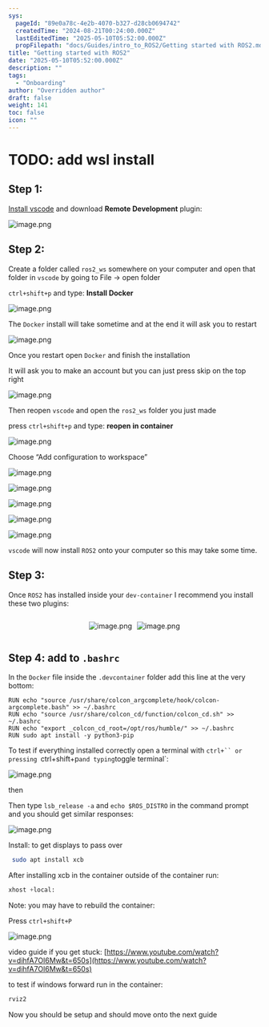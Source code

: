 ```yaml
---
sys:
  pageId: "89e0a78c-4e2b-4070-b327-d28cb0694742"
  createdTime: "2024-08-21T00:24:00.000Z"
  lastEditedTime: "2025-05-10T05:52:00.000Z"
  propFilepath: "docs/Guides/intro_to_ROS2/Getting started with ROS2.md"
title: "Getting started with ROS2"
date: "2025-05-10T05:52:00.000Z"
description: ""
tags:
  - "Onboarding"
author: "Overridden author"
draft: false
weight: 141
toc: false
icon: ""
---
```


# TODO: add wsl install

## Step 1:

[Install vscode](https://code.visualstudio.com/download) and download **Remote Development** plugin:

![image.png](https://prod-files-secure.s3.us-west-2.amazonaws.com/d518164a-d88e-44d1-a4ee-3adb3bd8bce0/efb52993-1881-4a40-b95e-6f020334f022/image.png?X-Amz-Algorithm=AWS4-HMAC-SHA256&X-Amz-Content-Sha256=UNSIGNED-PAYLOAD&X-Amz-Credential=ASIAZI2LB466SIDPQFEQ%2F20250705%2Fus-west-2%2Fs3%2Faws4_request&X-Amz-Date=20250705T140746Z&X-Amz-Expires=3600&X-Amz-Security-Token=IQoJb3JpZ2luX2VjED4aCXVzLXdlc3QtMiJHMEUCIQCXKw7g6Ev0D5lZ3kFpTvVgwfZHGqmnbbR8xnncbx1arwIgCASKXpjsuawEXclTuZeCxO3RiuoazcPcGgAo6GsN6uYq%2FwMIRxAAGgw2Mzc0MjMxODM4MDUiDA0cpIhv%2BcTf4PAAtCrcA01jSkZVAZcLOfn5pYK%2BWKO40SNWquS81ItSUd3mlwDqu9A6MpCj1mA4Hz4AuNnbvX3yvLIooYpEAgjt57Bl4Ep2URomrsCYIxtolyGVRJ8RH0YiYbtdCaPsNDa23PkcgwBh3eboh0lvt00PYNzcpaZKqdna1IicvKxgCV0ZZEVJV9OUSEHjDsaRJkX5eBGd61JSBbFHKwGdziDlAZkCy3399ucbas7Bn4iF7iobFVDZLkNlgpKtM2A%2FoQFHvpg9HAuLiAZfOanIeTaZzfhsTZeL0eV3SZe9leqmppuUYtOipFRE8g2FkTC4wbFqBz043NLQ%2B%2Fn95bIR8OuQyTw0ejkh8EiAATOV4A36zY0z0LkUTkiHdx51og%2BbW1szZdW3ZWkGxs%2F5AsfrOy5R0On4ZRvLU1Tl69NsoVAmKVi1LjDxW24JtDszYZnDlFIPOJbNqf3tvksczd7U%2BaSLTU6fftQWPlXbOaUYTj4ERjhd8oxhpgZtQj3cY8KcjaHyDhpmbZQTucFoaBvfWCuWDrssTaavKz2ACgG8PKD4Qj%2B4syUEhagVxJOdUd6QUEQy4Mgu6RkceTGRkfquTlK1Bt6HIhNiZEySWkP99WSLf5PiAAmI9SXXpX4pzZr9LtB%2FMNHVpMMGOqUBEva8pdtSYlbsZLyYOcom0NZmsih6lwoT7LgcOenNt3%2BlrRVHF2GINHIExpQLlxt5TRor%2BSd1uJhzXh20bEU3kq%2Fu4HO5f96F05DmslurwTDwowLfcTOXtqBDb%2FiE%2Fn2UoqyT22Oo9tIZqMMq%2FgZEJsBBtJ3491Wb5v03Ge%2BDR9zRNoIYUnjwIC7j3NfWW2te%2FHdvlYSqvsloVUSraBvV5sh%2FOi48&X-Amz-Signature=289756a4959a589ee8e4c9136433555606c7c195d0196aea3431ae20733f2c26&X-Amz-SignedHeaders=host&x-amz-checksum-mode=ENABLED&x-id=GetObject)

## Step 2:

Create a folder called `ros2_ws` somewhere on your computer and open that folder in `vscode` by going to File → open folder 

`ctrl+shift+p` and type: **Install Docker**

![image.png](https://prod-files-secure.s3.us-west-2.amazonaws.com/d518164a-d88e-44d1-a4ee-3adb3bd8bce0/2269dc0e-1cd5-47ff-bceb-c04ad9b2eab0/image.png?X-Amz-Algorithm=AWS4-HMAC-SHA256&X-Amz-Content-Sha256=UNSIGNED-PAYLOAD&X-Amz-Credential=ASIAZI2LB466SIDPQFEQ%2F20250705%2Fus-west-2%2Fs3%2Faws4_request&X-Amz-Date=20250705T140746Z&X-Amz-Expires=3600&X-Amz-Security-Token=IQoJb3JpZ2luX2VjED4aCXVzLXdlc3QtMiJHMEUCIQCXKw7g6Ev0D5lZ3kFpTvVgwfZHGqmnbbR8xnncbx1arwIgCASKXpjsuawEXclTuZeCxO3RiuoazcPcGgAo6GsN6uYq%2FwMIRxAAGgw2Mzc0MjMxODM4MDUiDA0cpIhv%2BcTf4PAAtCrcA01jSkZVAZcLOfn5pYK%2BWKO40SNWquS81ItSUd3mlwDqu9A6MpCj1mA4Hz4AuNnbvX3yvLIooYpEAgjt57Bl4Ep2URomrsCYIxtolyGVRJ8RH0YiYbtdCaPsNDa23PkcgwBh3eboh0lvt00PYNzcpaZKqdna1IicvKxgCV0ZZEVJV9OUSEHjDsaRJkX5eBGd61JSBbFHKwGdziDlAZkCy3399ucbas7Bn4iF7iobFVDZLkNlgpKtM2A%2FoQFHvpg9HAuLiAZfOanIeTaZzfhsTZeL0eV3SZe9leqmppuUYtOipFRE8g2FkTC4wbFqBz043NLQ%2B%2Fn95bIR8OuQyTw0ejkh8EiAATOV4A36zY0z0LkUTkiHdx51og%2BbW1szZdW3ZWkGxs%2F5AsfrOy5R0On4ZRvLU1Tl69NsoVAmKVi1LjDxW24JtDszYZnDlFIPOJbNqf3tvksczd7U%2BaSLTU6fftQWPlXbOaUYTj4ERjhd8oxhpgZtQj3cY8KcjaHyDhpmbZQTucFoaBvfWCuWDrssTaavKz2ACgG8PKD4Qj%2B4syUEhagVxJOdUd6QUEQy4Mgu6RkceTGRkfquTlK1Bt6HIhNiZEySWkP99WSLf5PiAAmI9SXXpX4pzZr9LtB%2FMNHVpMMGOqUBEva8pdtSYlbsZLyYOcom0NZmsih6lwoT7LgcOenNt3%2BlrRVHF2GINHIExpQLlxt5TRor%2BSd1uJhzXh20bEU3kq%2Fu4HO5f96F05DmslurwTDwowLfcTOXtqBDb%2FiE%2Fn2UoqyT22Oo9tIZqMMq%2FgZEJsBBtJ3491Wb5v03Ge%2BDR9zRNoIYUnjwIC7j3NfWW2te%2FHdvlYSqvsloVUSraBvV5sh%2FOi48&X-Amz-Signature=0de680750c3054d8d8cebdace3f01167a60755182b31e1f2dbd1daafa47f64ca&X-Amz-SignedHeaders=host&x-amz-checksum-mode=ENABLED&x-id=GetObject)

The `Docker` install will take sometime and at the end it will ask you to restart

![image.png](https://prod-files-secure.s3.us-west-2.amazonaws.com/d518164a-d88e-44d1-a4ee-3adb3bd8bce0/ed233f78-be33-4b1f-b89c-9c346c0e961e/image.png?X-Amz-Algorithm=AWS4-HMAC-SHA256&X-Amz-Content-Sha256=UNSIGNED-PAYLOAD&X-Amz-Credential=ASIAZI2LB466SIDPQFEQ%2F20250705%2Fus-west-2%2Fs3%2Faws4_request&X-Amz-Date=20250705T140746Z&X-Amz-Expires=3600&X-Amz-Security-Token=IQoJb3JpZ2luX2VjED4aCXVzLXdlc3QtMiJHMEUCIQCXKw7g6Ev0D5lZ3kFpTvVgwfZHGqmnbbR8xnncbx1arwIgCASKXpjsuawEXclTuZeCxO3RiuoazcPcGgAo6GsN6uYq%2FwMIRxAAGgw2Mzc0MjMxODM4MDUiDA0cpIhv%2BcTf4PAAtCrcA01jSkZVAZcLOfn5pYK%2BWKO40SNWquS81ItSUd3mlwDqu9A6MpCj1mA4Hz4AuNnbvX3yvLIooYpEAgjt57Bl4Ep2URomrsCYIxtolyGVRJ8RH0YiYbtdCaPsNDa23PkcgwBh3eboh0lvt00PYNzcpaZKqdna1IicvKxgCV0ZZEVJV9OUSEHjDsaRJkX5eBGd61JSBbFHKwGdziDlAZkCy3399ucbas7Bn4iF7iobFVDZLkNlgpKtM2A%2FoQFHvpg9HAuLiAZfOanIeTaZzfhsTZeL0eV3SZe9leqmppuUYtOipFRE8g2FkTC4wbFqBz043NLQ%2B%2Fn95bIR8OuQyTw0ejkh8EiAATOV4A36zY0z0LkUTkiHdx51og%2BbW1szZdW3ZWkGxs%2F5AsfrOy5R0On4ZRvLU1Tl69NsoVAmKVi1LjDxW24JtDszYZnDlFIPOJbNqf3tvksczd7U%2BaSLTU6fftQWPlXbOaUYTj4ERjhd8oxhpgZtQj3cY8KcjaHyDhpmbZQTucFoaBvfWCuWDrssTaavKz2ACgG8PKD4Qj%2B4syUEhagVxJOdUd6QUEQy4Mgu6RkceTGRkfquTlK1Bt6HIhNiZEySWkP99WSLf5PiAAmI9SXXpX4pzZr9LtB%2FMNHVpMMGOqUBEva8pdtSYlbsZLyYOcom0NZmsih6lwoT7LgcOenNt3%2BlrRVHF2GINHIExpQLlxt5TRor%2BSd1uJhzXh20bEU3kq%2Fu4HO5f96F05DmslurwTDwowLfcTOXtqBDb%2FiE%2Fn2UoqyT22Oo9tIZqMMq%2FgZEJsBBtJ3491Wb5v03Ge%2BDR9zRNoIYUnjwIC7j3NfWW2te%2FHdvlYSqvsloVUSraBvV5sh%2FOi48&X-Amz-Signature=dfb5cb5fd1b015aeae77ca9ef7cb5b419d5b60dbcff39dd46024bc3cf61f4ac8&X-Amz-SignedHeaders=host&x-amz-checksum-mode=ENABLED&x-id=GetObject)

Once you restart open `Docker` and finish the installation

It will ask you to make an account but you can just press skip on the top right

![image.png](https://prod-files-secure.s3.us-west-2.amazonaws.com/d518164a-d88e-44d1-a4ee-3adb3bd8bce0/21010ad9-1659-4fd9-9f59-9932a09b2a3d/image.png?X-Amz-Algorithm=AWS4-HMAC-SHA256&X-Amz-Content-Sha256=UNSIGNED-PAYLOAD&X-Amz-Credential=ASIAZI2LB466SIDPQFEQ%2F20250705%2Fus-west-2%2Fs3%2Faws4_request&X-Amz-Date=20250705T140746Z&X-Amz-Expires=3600&X-Amz-Security-Token=IQoJb3JpZ2luX2VjED4aCXVzLXdlc3QtMiJHMEUCIQCXKw7g6Ev0D5lZ3kFpTvVgwfZHGqmnbbR8xnncbx1arwIgCASKXpjsuawEXclTuZeCxO3RiuoazcPcGgAo6GsN6uYq%2FwMIRxAAGgw2Mzc0MjMxODM4MDUiDA0cpIhv%2BcTf4PAAtCrcA01jSkZVAZcLOfn5pYK%2BWKO40SNWquS81ItSUd3mlwDqu9A6MpCj1mA4Hz4AuNnbvX3yvLIooYpEAgjt57Bl4Ep2URomrsCYIxtolyGVRJ8RH0YiYbtdCaPsNDa23PkcgwBh3eboh0lvt00PYNzcpaZKqdna1IicvKxgCV0ZZEVJV9OUSEHjDsaRJkX5eBGd61JSBbFHKwGdziDlAZkCy3399ucbas7Bn4iF7iobFVDZLkNlgpKtM2A%2FoQFHvpg9HAuLiAZfOanIeTaZzfhsTZeL0eV3SZe9leqmppuUYtOipFRE8g2FkTC4wbFqBz043NLQ%2B%2Fn95bIR8OuQyTw0ejkh8EiAATOV4A36zY0z0LkUTkiHdx51og%2BbW1szZdW3ZWkGxs%2F5AsfrOy5R0On4ZRvLU1Tl69NsoVAmKVi1LjDxW24JtDszYZnDlFIPOJbNqf3tvksczd7U%2BaSLTU6fftQWPlXbOaUYTj4ERjhd8oxhpgZtQj3cY8KcjaHyDhpmbZQTucFoaBvfWCuWDrssTaavKz2ACgG8PKD4Qj%2B4syUEhagVxJOdUd6QUEQy4Mgu6RkceTGRkfquTlK1Bt6HIhNiZEySWkP99WSLf5PiAAmI9SXXpX4pzZr9LtB%2FMNHVpMMGOqUBEva8pdtSYlbsZLyYOcom0NZmsih6lwoT7LgcOenNt3%2BlrRVHF2GINHIExpQLlxt5TRor%2BSd1uJhzXh20bEU3kq%2Fu4HO5f96F05DmslurwTDwowLfcTOXtqBDb%2FiE%2Fn2UoqyT22Oo9tIZqMMq%2FgZEJsBBtJ3491Wb5v03Ge%2BDR9zRNoIYUnjwIC7j3NfWW2te%2FHdvlYSqvsloVUSraBvV5sh%2FOi48&X-Amz-Signature=2942d5c4daed4bcf39c57168c69301c7c45ee6fd25421552ca6e7037277b5a76&X-Amz-SignedHeaders=host&x-amz-checksum-mode=ENABLED&x-id=GetObject)

Then reopen `vscode` and open the `ros2_ws` folder you just made

press `ctrl+shift+p` and type: **reopen in container**

![image.png](https://prod-files-secure.s3.us-west-2.amazonaws.com/d518164a-d88e-44d1-a4ee-3adb3bd8bce0/4e93b8c2-41ad-488c-8095-c74205196118/image.png?X-Amz-Algorithm=AWS4-HMAC-SHA256&X-Amz-Content-Sha256=UNSIGNED-PAYLOAD&X-Amz-Credential=ASIAZI2LB466SIDPQFEQ%2F20250705%2Fus-west-2%2Fs3%2Faws4_request&X-Amz-Date=20250705T140746Z&X-Amz-Expires=3600&X-Amz-Security-Token=IQoJb3JpZ2luX2VjED4aCXVzLXdlc3QtMiJHMEUCIQCXKw7g6Ev0D5lZ3kFpTvVgwfZHGqmnbbR8xnncbx1arwIgCASKXpjsuawEXclTuZeCxO3RiuoazcPcGgAo6GsN6uYq%2FwMIRxAAGgw2Mzc0MjMxODM4MDUiDA0cpIhv%2BcTf4PAAtCrcA01jSkZVAZcLOfn5pYK%2BWKO40SNWquS81ItSUd3mlwDqu9A6MpCj1mA4Hz4AuNnbvX3yvLIooYpEAgjt57Bl4Ep2URomrsCYIxtolyGVRJ8RH0YiYbtdCaPsNDa23PkcgwBh3eboh0lvt00PYNzcpaZKqdna1IicvKxgCV0ZZEVJV9OUSEHjDsaRJkX5eBGd61JSBbFHKwGdziDlAZkCy3399ucbas7Bn4iF7iobFVDZLkNlgpKtM2A%2FoQFHvpg9HAuLiAZfOanIeTaZzfhsTZeL0eV3SZe9leqmppuUYtOipFRE8g2FkTC4wbFqBz043NLQ%2B%2Fn95bIR8OuQyTw0ejkh8EiAATOV4A36zY0z0LkUTkiHdx51og%2BbW1szZdW3ZWkGxs%2F5AsfrOy5R0On4ZRvLU1Tl69NsoVAmKVi1LjDxW24JtDszYZnDlFIPOJbNqf3tvksczd7U%2BaSLTU6fftQWPlXbOaUYTj4ERjhd8oxhpgZtQj3cY8KcjaHyDhpmbZQTucFoaBvfWCuWDrssTaavKz2ACgG8PKD4Qj%2B4syUEhagVxJOdUd6QUEQy4Mgu6RkceTGRkfquTlK1Bt6HIhNiZEySWkP99WSLf5PiAAmI9SXXpX4pzZr9LtB%2FMNHVpMMGOqUBEva8pdtSYlbsZLyYOcom0NZmsih6lwoT7LgcOenNt3%2BlrRVHF2GINHIExpQLlxt5TRor%2BSd1uJhzXh20bEU3kq%2Fu4HO5f96F05DmslurwTDwowLfcTOXtqBDb%2FiE%2Fn2UoqyT22Oo9tIZqMMq%2FgZEJsBBtJ3491Wb5v03Ge%2BDR9zRNoIYUnjwIC7j3NfWW2te%2FHdvlYSqvsloVUSraBvV5sh%2FOi48&X-Amz-Signature=2d02fce84ce84d6ded4f339ab192d8ae454206fb9811c53086f101ac8d7dd145&X-Amz-SignedHeaders=host&x-amz-checksum-mode=ENABLED&x-id=GetObject)

Choose “Add configuration to workspace”

![image.png](https://prod-files-secure.s3.us-west-2.amazonaws.com/d518164a-d88e-44d1-a4ee-3adb3bd8bce0/9560b282-5060-4989-ba37-97e7b2c22476/image.png?X-Amz-Algorithm=AWS4-HMAC-SHA256&X-Amz-Content-Sha256=UNSIGNED-PAYLOAD&X-Amz-Credential=ASIAZI2LB466SIDPQFEQ%2F20250705%2Fus-west-2%2Fs3%2Faws4_request&X-Amz-Date=20250705T140746Z&X-Amz-Expires=3600&X-Amz-Security-Token=IQoJb3JpZ2luX2VjED4aCXVzLXdlc3QtMiJHMEUCIQCXKw7g6Ev0D5lZ3kFpTvVgwfZHGqmnbbR8xnncbx1arwIgCASKXpjsuawEXclTuZeCxO3RiuoazcPcGgAo6GsN6uYq%2FwMIRxAAGgw2Mzc0MjMxODM4MDUiDA0cpIhv%2BcTf4PAAtCrcA01jSkZVAZcLOfn5pYK%2BWKO40SNWquS81ItSUd3mlwDqu9A6MpCj1mA4Hz4AuNnbvX3yvLIooYpEAgjt57Bl4Ep2URomrsCYIxtolyGVRJ8RH0YiYbtdCaPsNDa23PkcgwBh3eboh0lvt00PYNzcpaZKqdna1IicvKxgCV0ZZEVJV9OUSEHjDsaRJkX5eBGd61JSBbFHKwGdziDlAZkCy3399ucbas7Bn4iF7iobFVDZLkNlgpKtM2A%2FoQFHvpg9HAuLiAZfOanIeTaZzfhsTZeL0eV3SZe9leqmppuUYtOipFRE8g2FkTC4wbFqBz043NLQ%2B%2Fn95bIR8OuQyTw0ejkh8EiAATOV4A36zY0z0LkUTkiHdx51og%2BbW1szZdW3ZWkGxs%2F5AsfrOy5R0On4ZRvLU1Tl69NsoVAmKVi1LjDxW24JtDszYZnDlFIPOJbNqf3tvksczd7U%2BaSLTU6fftQWPlXbOaUYTj4ERjhd8oxhpgZtQj3cY8KcjaHyDhpmbZQTucFoaBvfWCuWDrssTaavKz2ACgG8PKD4Qj%2B4syUEhagVxJOdUd6QUEQy4Mgu6RkceTGRkfquTlK1Bt6HIhNiZEySWkP99WSLf5PiAAmI9SXXpX4pzZr9LtB%2FMNHVpMMGOqUBEva8pdtSYlbsZLyYOcom0NZmsih6lwoT7LgcOenNt3%2BlrRVHF2GINHIExpQLlxt5TRor%2BSd1uJhzXh20bEU3kq%2Fu4HO5f96F05DmslurwTDwowLfcTOXtqBDb%2FiE%2Fn2UoqyT22Oo9tIZqMMq%2FgZEJsBBtJ3491Wb5v03Ge%2BDR9zRNoIYUnjwIC7j3NfWW2te%2FHdvlYSqvsloVUSraBvV5sh%2FOi48&X-Amz-Signature=0f6e407733ddc300cf58ac872a2e1ee37f01b35ced031814ed869e45ebc026a9&X-Amz-SignedHeaders=host&x-amz-checksum-mode=ENABLED&x-id=GetObject)

![image.png](https://prod-files-secure.s3.us-west-2.amazonaws.com/d518164a-d88e-44d1-a4ee-3adb3bd8bce0/2ee63f81-886b-48e8-a553-dc6e5eac99e4/image.png?X-Amz-Algorithm=AWS4-HMAC-SHA256&X-Amz-Content-Sha256=UNSIGNED-PAYLOAD&X-Amz-Credential=ASIAZI2LB466SIDPQFEQ%2F20250705%2Fus-west-2%2Fs3%2Faws4_request&X-Amz-Date=20250705T140746Z&X-Amz-Expires=3600&X-Amz-Security-Token=IQoJb3JpZ2luX2VjED4aCXVzLXdlc3QtMiJHMEUCIQCXKw7g6Ev0D5lZ3kFpTvVgwfZHGqmnbbR8xnncbx1arwIgCASKXpjsuawEXclTuZeCxO3RiuoazcPcGgAo6GsN6uYq%2FwMIRxAAGgw2Mzc0MjMxODM4MDUiDA0cpIhv%2BcTf4PAAtCrcA01jSkZVAZcLOfn5pYK%2BWKO40SNWquS81ItSUd3mlwDqu9A6MpCj1mA4Hz4AuNnbvX3yvLIooYpEAgjt57Bl4Ep2URomrsCYIxtolyGVRJ8RH0YiYbtdCaPsNDa23PkcgwBh3eboh0lvt00PYNzcpaZKqdna1IicvKxgCV0ZZEVJV9OUSEHjDsaRJkX5eBGd61JSBbFHKwGdziDlAZkCy3399ucbas7Bn4iF7iobFVDZLkNlgpKtM2A%2FoQFHvpg9HAuLiAZfOanIeTaZzfhsTZeL0eV3SZe9leqmppuUYtOipFRE8g2FkTC4wbFqBz043NLQ%2B%2Fn95bIR8OuQyTw0ejkh8EiAATOV4A36zY0z0LkUTkiHdx51og%2BbW1szZdW3ZWkGxs%2F5AsfrOy5R0On4ZRvLU1Tl69NsoVAmKVi1LjDxW24JtDszYZnDlFIPOJbNqf3tvksczd7U%2BaSLTU6fftQWPlXbOaUYTj4ERjhd8oxhpgZtQj3cY8KcjaHyDhpmbZQTucFoaBvfWCuWDrssTaavKz2ACgG8PKD4Qj%2B4syUEhagVxJOdUd6QUEQy4Mgu6RkceTGRkfquTlK1Bt6HIhNiZEySWkP99WSLf5PiAAmI9SXXpX4pzZr9LtB%2FMNHVpMMGOqUBEva8pdtSYlbsZLyYOcom0NZmsih6lwoT7LgcOenNt3%2BlrRVHF2GINHIExpQLlxt5TRor%2BSd1uJhzXh20bEU3kq%2Fu4HO5f96F05DmslurwTDwowLfcTOXtqBDb%2FiE%2Fn2UoqyT22Oo9tIZqMMq%2FgZEJsBBtJ3491Wb5v03Ge%2BDR9zRNoIYUnjwIC7j3NfWW2te%2FHdvlYSqvsloVUSraBvV5sh%2FOi48&X-Amz-Signature=59677a2023558df5bd5c072770479e633477aa757135248fc141f2b146f03967&X-Amz-SignedHeaders=host&x-amz-checksum-mode=ENABLED&x-id=GetObject)

![image.png](https://prod-files-secure.s3.us-west-2.amazonaws.com/d518164a-d88e-44d1-a4ee-3adb3bd8bce0/ae1580b2-b048-407e-aed9-b584224a7a04/image.png?X-Amz-Algorithm=AWS4-HMAC-SHA256&X-Amz-Content-Sha256=UNSIGNED-PAYLOAD&X-Amz-Credential=ASIAZI2LB466SIDPQFEQ%2F20250705%2Fus-west-2%2Fs3%2Faws4_request&X-Amz-Date=20250705T140746Z&X-Amz-Expires=3600&X-Amz-Security-Token=IQoJb3JpZ2luX2VjED4aCXVzLXdlc3QtMiJHMEUCIQCXKw7g6Ev0D5lZ3kFpTvVgwfZHGqmnbbR8xnncbx1arwIgCASKXpjsuawEXclTuZeCxO3RiuoazcPcGgAo6GsN6uYq%2FwMIRxAAGgw2Mzc0MjMxODM4MDUiDA0cpIhv%2BcTf4PAAtCrcA01jSkZVAZcLOfn5pYK%2BWKO40SNWquS81ItSUd3mlwDqu9A6MpCj1mA4Hz4AuNnbvX3yvLIooYpEAgjt57Bl4Ep2URomrsCYIxtolyGVRJ8RH0YiYbtdCaPsNDa23PkcgwBh3eboh0lvt00PYNzcpaZKqdna1IicvKxgCV0ZZEVJV9OUSEHjDsaRJkX5eBGd61JSBbFHKwGdziDlAZkCy3399ucbas7Bn4iF7iobFVDZLkNlgpKtM2A%2FoQFHvpg9HAuLiAZfOanIeTaZzfhsTZeL0eV3SZe9leqmppuUYtOipFRE8g2FkTC4wbFqBz043NLQ%2B%2Fn95bIR8OuQyTw0ejkh8EiAATOV4A36zY0z0LkUTkiHdx51og%2BbW1szZdW3ZWkGxs%2F5AsfrOy5R0On4ZRvLU1Tl69NsoVAmKVi1LjDxW24JtDszYZnDlFIPOJbNqf3tvksczd7U%2BaSLTU6fftQWPlXbOaUYTj4ERjhd8oxhpgZtQj3cY8KcjaHyDhpmbZQTucFoaBvfWCuWDrssTaavKz2ACgG8PKD4Qj%2B4syUEhagVxJOdUd6QUEQy4Mgu6RkceTGRkfquTlK1Bt6HIhNiZEySWkP99WSLf5PiAAmI9SXXpX4pzZr9LtB%2FMNHVpMMGOqUBEva8pdtSYlbsZLyYOcom0NZmsih6lwoT7LgcOenNt3%2BlrRVHF2GINHIExpQLlxt5TRor%2BSd1uJhzXh20bEU3kq%2Fu4HO5f96F05DmslurwTDwowLfcTOXtqBDb%2FiE%2Fn2UoqyT22Oo9tIZqMMq%2FgZEJsBBtJ3491Wb5v03Ge%2BDR9zRNoIYUnjwIC7j3NfWW2te%2FHdvlYSqvsloVUSraBvV5sh%2FOi48&X-Amz-Signature=5d8f6aba911986b4b1a6943bb379a2dee0d7f0478575f2fda0877ab0d485a4ff&X-Amz-SignedHeaders=host&x-amz-checksum-mode=ENABLED&x-id=GetObject)

![image.png](https://prod-files-secure.s3.us-west-2.amazonaws.com/d518164a-d88e-44d1-a4ee-3adb3bd8bce0/53255b28-f75e-430f-b9e3-c0ac8577e42b/image.png?X-Amz-Algorithm=AWS4-HMAC-SHA256&X-Amz-Content-Sha256=UNSIGNED-PAYLOAD&X-Amz-Credential=ASIAZI2LB466SIDPQFEQ%2F20250705%2Fus-west-2%2Fs3%2Faws4_request&X-Amz-Date=20250705T140746Z&X-Amz-Expires=3600&X-Amz-Security-Token=IQoJb3JpZ2luX2VjED4aCXVzLXdlc3QtMiJHMEUCIQCXKw7g6Ev0D5lZ3kFpTvVgwfZHGqmnbbR8xnncbx1arwIgCASKXpjsuawEXclTuZeCxO3RiuoazcPcGgAo6GsN6uYq%2FwMIRxAAGgw2Mzc0MjMxODM4MDUiDA0cpIhv%2BcTf4PAAtCrcA01jSkZVAZcLOfn5pYK%2BWKO40SNWquS81ItSUd3mlwDqu9A6MpCj1mA4Hz4AuNnbvX3yvLIooYpEAgjt57Bl4Ep2URomrsCYIxtolyGVRJ8RH0YiYbtdCaPsNDa23PkcgwBh3eboh0lvt00PYNzcpaZKqdna1IicvKxgCV0ZZEVJV9OUSEHjDsaRJkX5eBGd61JSBbFHKwGdziDlAZkCy3399ucbas7Bn4iF7iobFVDZLkNlgpKtM2A%2FoQFHvpg9HAuLiAZfOanIeTaZzfhsTZeL0eV3SZe9leqmppuUYtOipFRE8g2FkTC4wbFqBz043NLQ%2B%2Fn95bIR8OuQyTw0ejkh8EiAATOV4A36zY0z0LkUTkiHdx51og%2BbW1szZdW3ZWkGxs%2F5AsfrOy5R0On4ZRvLU1Tl69NsoVAmKVi1LjDxW24JtDszYZnDlFIPOJbNqf3tvksczd7U%2BaSLTU6fftQWPlXbOaUYTj4ERjhd8oxhpgZtQj3cY8KcjaHyDhpmbZQTucFoaBvfWCuWDrssTaavKz2ACgG8PKD4Qj%2B4syUEhagVxJOdUd6QUEQy4Mgu6RkceTGRkfquTlK1Bt6HIhNiZEySWkP99WSLf5PiAAmI9SXXpX4pzZr9LtB%2FMNHVpMMGOqUBEva8pdtSYlbsZLyYOcom0NZmsih6lwoT7LgcOenNt3%2BlrRVHF2GINHIExpQLlxt5TRor%2BSd1uJhzXh20bEU3kq%2Fu4HO5f96F05DmslurwTDwowLfcTOXtqBDb%2FiE%2Fn2UoqyT22Oo9tIZqMMq%2FgZEJsBBtJ3491Wb5v03Ge%2BDR9zRNoIYUnjwIC7j3NfWW2te%2FHdvlYSqvsloVUSraBvV5sh%2FOi48&X-Amz-Signature=fa2617e642976cf20856c66a20a1af984156d4fb007fb9a5a97446d5e57a645b&X-Amz-SignedHeaders=host&x-amz-checksum-mode=ENABLED&x-id=GetObject)

![image.png](https://prod-files-secure.s3.us-west-2.amazonaws.com/d518164a-d88e-44d1-a4ee-3adb3bd8bce0/7c562767-5af9-4ffb-97d1-327bcdf4ee00/image.png?X-Amz-Algorithm=AWS4-HMAC-SHA256&X-Amz-Content-Sha256=UNSIGNED-PAYLOAD&X-Amz-Credential=ASIAZI2LB466SIDPQFEQ%2F20250705%2Fus-west-2%2Fs3%2Faws4_request&X-Amz-Date=20250705T140746Z&X-Amz-Expires=3600&X-Amz-Security-Token=IQoJb3JpZ2luX2VjED4aCXVzLXdlc3QtMiJHMEUCIQCXKw7g6Ev0D5lZ3kFpTvVgwfZHGqmnbbR8xnncbx1arwIgCASKXpjsuawEXclTuZeCxO3RiuoazcPcGgAo6GsN6uYq%2FwMIRxAAGgw2Mzc0MjMxODM4MDUiDA0cpIhv%2BcTf4PAAtCrcA01jSkZVAZcLOfn5pYK%2BWKO40SNWquS81ItSUd3mlwDqu9A6MpCj1mA4Hz4AuNnbvX3yvLIooYpEAgjt57Bl4Ep2URomrsCYIxtolyGVRJ8RH0YiYbtdCaPsNDa23PkcgwBh3eboh0lvt00PYNzcpaZKqdna1IicvKxgCV0ZZEVJV9OUSEHjDsaRJkX5eBGd61JSBbFHKwGdziDlAZkCy3399ucbas7Bn4iF7iobFVDZLkNlgpKtM2A%2FoQFHvpg9HAuLiAZfOanIeTaZzfhsTZeL0eV3SZe9leqmppuUYtOipFRE8g2FkTC4wbFqBz043NLQ%2B%2Fn95bIR8OuQyTw0ejkh8EiAATOV4A36zY0z0LkUTkiHdx51og%2BbW1szZdW3ZWkGxs%2F5AsfrOy5R0On4ZRvLU1Tl69NsoVAmKVi1LjDxW24JtDszYZnDlFIPOJbNqf3tvksczd7U%2BaSLTU6fftQWPlXbOaUYTj4ERjhd8oxhpgZtQj3cY8KcjaHyDhpmbZQTucFoaBvfWCuWDrssTaavKz2ACgG8PKD4Qj%2B4syUEhagVxJOdUd6QUEQy4Mgu6RkceTGRkfquTlK1Bt6HIhNiZEySWkP99WSLf5PiAAmI9SXXpX4pzZr9LtB%2FMNHVpMMGOqUBEva8pdtSYlbsZLyYOcom0NZmsih6lwoT7LgcOenNt3%2BlrRVHF2GINHIExpQLlxt5TRor%2BSd1uJhzXh20bEU3kq%2Fu4HO5f96F05DmslurwTDwowLfcTOXtqBDb%2FiE%2Fn2UoqyT22Oo9tIZqMMq%2FgZEJsBBtJ3491Wb5v03Ge%2BDR9zRNoIYUnjwIC7j3NfWW2te%2FHdvlYSqvsloVUSraBvV5sh%2FOi48&X-Amz-Signature=37f9b2df8755efd103f0624d3893789a5323a4712068d15f69996d48b7de6584&X-Amz-SignedHeaders=host&x-amz-checksum-mode=ENABLED&x-id=GetObject)

`vscode` will now install `ROS2` onto your computer so this may take some time.

## Step 3:

Once `ROS2` has installed inside your `dev-container` I recommend you install these two plugins:

<div style="display: flex;flex-direction: row; column-gap:10px; max-width: 630px;justify-content: center;">
<div>

![image.png](https://prod-files-secure.s3.us-west-2.amazonaws.com/d518164a-d88e-44d1-a4ee-3adb3bd8bce0/3fc3d550-5a54-4ba1-ba6b-faa01cdb7369/image.png?X-Amz-Algorithm=AWS4-HMAC-SHA256&X-Amz-Content-Sha256=UNSIGNED-PAYLOAD&X-Amz-Credential=ASIAZI2LB466YEQ3VRSI%2F20250705%2Fus-west-2%2Fs3%2Faws4_request&X-Amz-Date=20250705T140749Z&X-Amz-Expires=3600&X-Amz-Security-Token=IQoJb3JpZ2luX2VjED4aCXVzLXdlc3QtMiJHMEUCIGc6%2BShppvfU7IlliCR%2BA3%2FfeO0DfJrieTA%2Bea0WncwnAiEA8Kq55AYWyWe84kSZMRMA4HR8D7ZeV%2BHPcTNFbl81dyUq%2FwMIRxAAGgw2Mzc0MjMxODM4MDUiDGPii5pHFCRTtXAkkyrcAzkivxub1Yq%2Ft3DxfUNo1TUYLRUTEf5XuvmlCfpx2R7e3SWO5rh9tmcCY3C1GfeajdWy%2FyeHBHG0F0BnkMmNBVwINjOBA2nChDwxPewAT%2BnVb%2BRdupvcEQ4Txtz1QeLV3WQbo5OQ5NjaALcyEhtJBtO9Cxhs3Ei%2FQ%2B8BMrnGIgwizSU0pOsc1KN0Q%2FSI3pysMWK52RC%2Fmc1xDLKkaw%2Bk50soYzAhzS65clscf20mMZmPUGSPPV%2BBldi29Lt%2B7qXmavZHHAcl98CzEuzzubLpbWamWJtyXPtBptqnTu3uAhBC9R0WvYSKvGKz3h4iHSvDlmPqQGdZPFTICbqUG2HVbfr70SUUhQYlsBl3WI1d4i8gudcnIsRcYdBuR5V6dum0m3Phw1CNKexz0T%2BwZLgKUON8vpd3GVocTvJAVm5e95sXQr4%2BQ0MlUChZkeIoU9F5CGkh2e4Iq75wtDVZ7nAqCcW7eSFTRILh2pWGgOhU7m5oZeNwuNJYN92UMaz3LcmxjJNhgfvYrw1W7Udb3kRXgXKlYxxg4sZopwuBtymk7dRb2HbOTSsnlkQkY3pWeNTo4naOqHcJ%2B5A%2FaTcCVI9luJI%2F081wyAC%2BOcQRkYp1OCg1yvCT6LB8kEVRoO5VMNHVpMMGOqUB9rOUmzqRo7FuT7r10Xj76Ex9BUasIwIbUnBFVpd4fttma0eVrPVtFkuquvIdFEhN0KQXzWQJHG1wlqAxjT6SFEfEFjTSCaNgpwW5H17MyCIyh%2B6vz54sRFAlzAtkAfyz5mlW%2FNsRNoJVblqlOuolZBPWtftBq77h1xoL6bRmdxYXSfxeNPQTnxobZaHrUt0kEBPv0VLxxUg2uA3dQ6Hl%2BlKHqUl8&X-Amz-Signature=2996831f7d7f3fbe37b8222c49c6bf2e6e2670ba3d81e9061cf15a76d117e925&X-Amz-SignedHeaders=host&x-amz-checksum-mode=ENABLED&x-id=GetObject)

</div>
<div>

![image.png](https://prod-files-secure.s3.us-west-2.amazonaws.com/d518164a-d88e-44d1-a4ee-3adb3bd8bce0/d994cc66-13c2-4093-a5a3-f84cf4601a82/image.png?X-Amz-Algorithm=AWS4-HMAC-SHA256&X-Amz-Content-Sha256=UNSIGNED-PAYLOAD&X-Amz-Credential=ASIAZI2LB466QFKNWZEQ%2F20250705%2Fus-west-2%2Fs3%2Faws4_request&X-Amz-Date=20250705T140749Z&X-Amz-Expires=3600&X-Amz-Security-Token=IQoJb3JpZ2luX2VjED0aCXVzLXdlc3QtMiJIMEYCIQCdMB2ILRiglMaqqPTYC3lKERu%2F5Uv3DOYWJ6nbJyf1eAIhALFh2SkZlZsb%2Bk0HtKArg0wdY5EIXXnau%2BIDzaOKWr8FKv8DCEYQABoMNjM3NDIzMTgzODA1Igw0CRSu6TiWzd8X9J0q3APWVPKCbrvF5QjbqtA%2FoLuuc%2BHxyFzeHBDXsA%2FAbB6wXmN8DwiZlM%2FC7TbTwycWOeMzXVt3H5BeuS6a%2FdAaUeih9WXnJ7DvJbKeRyZx55E7Sgzfd6%2FmEqNC4dyzXE4AKKBZKiKOLMQvlNWyqy2UNXtwOTpL2ldqmBcXm5beN0m6zrXFxxN8jGEJuoO2euOn29oCWnmTjNH%2Fo29YBhi5ZhU1HKf5EGNfejZhtQSQgjaeY5p3x8RPKCCc79YSBZ%2BJDI%2BueEnpLXgq4Yqs6s3YO2EHCuGVl%2BxQlQstK1qh%2F7ubJRPktY8o7r2JXFbz%2FlDZyfMsn%2BLCw91HP%2BgGdnuJXVu4i4Zw43NVIAaI%2B1kEwY8WdAeiu3NCQU49jksJdfyberHw1PP7gm0tzrzWH7faapbmKwYnfRkNOeDs4VBNh1BbyDVIKf%2FkMFrHJW5SOOOWNX%2FjBdTnPbwkNRyh8vSx11WBiRRkK%2FVbhDwfoYDJ0b%2BjMwoQVkiiGTsw59VO1PJFuKSFiFu05eclJqRDLfozB4gUzt1jf2zkzOZPKnUniH40wQuXXINQzevuXsPsbui%2Bn7BGDoPPw76AOxZJWvvHiKftCyChMHzeGiXV%2F%2FoZafnV8JBhGBdv48zkpqoUtDDIxaTDBjqkATa5yQT4dgIiHQxbIUjoTUjeltEtNWOyBfGu9QQ8tKPdIpa8p8u2KlvrgPueNgLCLgAVeJises%2B48r0sFLSd5AKvFEBhm6Ptyzw5bDL9r3ia1OYcHRUzkD5vCy76fj5xREOM2az3dvyCDdhQoLVGyfQgs0%2B772QRmJfRhtGKy2noDdtGKVhjQX7bSfjYU1QNTohgKTnri%2F2PnyPmmI8vPVgEw6pA&X-Amz-Signature=9228c7923aa6a9d72c0df2f91a81b18560893990888d1d9ec99d400864964712&X-Amz-SignedHeaders=host&x-amz-checksum-mode=ENABLED&x-id=GetObject)

</div>
</div>

## Step 4: add to `.bashrc`

In the `Docker` file inside the `.devcontainer` folder add this line at the very bottom: 

```docker
RUN echo "source /usr/share/colcon_argcomplete/hook/colcon-argcomplete.bash" >> ~/.bashrc
RUN echo "source /usr/share/colcon_cd/function/colcon_cd.sh" >> ~/.bashrc
RUN echo "export _colcon_cd_root=/opt/ros/humble/" >> ~/.bashrc
RUN sudo apt install -y python3-pip 
```

To test if everything installed correctly open a terminal with `ctrl+`` or pressing `ctrl+shift+p` and typing `toggle terminal`:

![image.png](https://prod-files-secure.s3.us-west-2.amazonaws.com/d518164a-d88e-44d1-a4ee-3adb3bd8bce0/6a4943d8-b04e-4c02-9a58-775f3384d1a5/image.png?X-Amz-Algorithm=AWS4-HMAC-SHA256&X-Amz-Content-Sha256=UNSIGNED-PAYLOAD&X-Amz-Credential=ASIAZI2LB466SIDPQFEQ%2F20250705%2Fus-west-2%2Fs3%2Faws4_request&X-Amz-Date=20250705T140746Z&X-Amz-Expires=3600&X-Amz-Security-Token=IQoJb3JpZ2luX2VjED4aCXVzLXdlc3QtMiJHMEUCIQCXKw7g6Ev0D5lZ3kFpTvVgwfZHGqmnbbR8xnncbx1arwIgCASKXpjsuawEXclTuZeCxO3RiuoazcPcGgAo6GsN6uYq%2FwMIRxAAGgw2Mzc0MjMxODM4MDUiDA0cpIhv%2BcTf4PAAtCrcA01jSkZVAZcLOfn5pYK%2BWKO40SNWquS81ItSUd3mlwDqu9A6MpCj1mA4Hz4AuNnbvX3yvLIooYpEAgjt57Bl4Ep2URomrsCYIxtolyGVRJ8RH0YiYbtdCaPsNDa23PkcgwBh3eboh0lvt00PYNzcpaZKqdna1IicvKxgCV0ZZEVJV9OUSEHjDsaRJkX5eBGd61JSBbFHKwGdziDlAZkCy3399ucbas7Bn4iF7iobFVDZLkNlgpKtM2A%2FoQFHvpg9HAuLiAZfOanIeTaZzfhsTZeL0eV3SZe9leqmppuUYtOipFRE8g2FkTC4wbFqBz043NLQ%2B%2Fn95bIR8OuQyTw0ejkh8EiAATOV4A36zY0z0LkUTkiHdx51og%2BbW1szZdW3ZWkGxs%2F5AsfrOy5R0On4ZRvLU1Tl69NsoVAmKVi1LjDxW24JtDszYZnDlFIPOJbNqf3tvksczd7U%2BaSLTU6fftQWPlXbOaUYTj4ERjhd8oxhpgZtQj3cY8KcjaHyDhpmbZQTucFoaBvfWCuWDrssTaavKz2ACgG8PKD4Qj%2B4syUEhagVxJOdUd6QUEQy4Mgu6RkceTGRkfquTlK1Bt6HIhNiZEySWkP99WSLf5PiAAmI9SXXpX4pzZr9LtB%2FMNHVpMMGOqUBEva8pdtSYlbsZLyYOcom0NZmsih6lwoT7LgcOenNt3%2BlrRVHF2GINHIExpQLlxt5TRor%2BSd1uJhzXh20bEU3kq%2Fu4HO5f96F05DmslurwTDwowLfcTOXtqBDb%2FiE%2Fn2UoqyT22Oo9tIZqMMq%2FgZEJsBBtJ3491Wb5v03Ge%2BDR9zRNoIYUnjwIC7j3NfWW2te%2FHdvlYSqvsloVUSraBvV5sh%2FOi48&X-Amz-Signature=1f68648c720c69b9d1e6f607525e318248f3eff74f3acedf714e8ce01e74bf08&X-Amz-SignedHeaders=host&x-amz-checksum-mode=ENABLED&x-id=GetObject)

then 

Then type `lsb_release -a` and `echo $ROS_DISTRO` in the command prompt and you should get similar responses:

![image.png](https://prod-files-secure.s3.us-west-2.amazonaws.com/d518164a-d88e-44d1-a4ee-3adb3bd8bce0/3e635dec-a805-4e85-8b9e-d000e5b71a4e/image.png?X-Amz-Algorithm=AWS4-HMAC-SHA256&X-Amz-Content-Sha256=UNSIGNED-PAYLOAD&X-Amz-Credential=ASIAZI2LB466SIDPQFEQ%2F20250705%2Fus-west-2%2Fs3%2Faws4_request&X-Amz-Date=20250705T140746Z&X-Amz-Expires=3600&X-Amz-Security-Token=IQoJb3JpZ2luX2VjED4aCXVzLXdlc3QtMiJHMEUCIQCXKw7g6Ev0D5lZ3kFpTvVgwfZHGqmnbbR8xnncbx1arwIgCASKXpjsuawEXclTuZeCxO3RiuoazcPcGgAo6GsN6uYq%2FwMIRxAAGgw2Mzc0MjMxODM4MDUiDA0cpIhv%2BcTf4PAAtCrcA01jSkZVAZcLOfn5pYK%2BWKO40SNWquS81ItSUd3mlwDqu9A6MpCj1mA4Hz4AuNnbvX3yvLIooYpEAgjt57Bl4Ep2URomrsCYIxtolyGVRJ8RH0YiYbtdCaPsNDa23PkcgwBh3eboh0lvt00PYNzcpaZKqdna1IicvKxgCV0ZZEVJV9OUSEHjDsaRJkX5eBGd61JSBbFHKwGdziDlAZkCy3399ucbas7Bn4iF7iobFVDZLkNlgpKtM2A%2FoQFHvpg9HAuLiAZfOanIeTaZzfhsTZeL0eV3SZe9leqmppuUYtOipFRE8g2FkTC4wbFqBz043NLQ%2B%2Fn95bIR8OuQyTw0ejkh8EiAATOV4A36zY0z0LkUTkiHdx51og%2BbW1szZdW3ZWkGxs%2F5AsfrOy5R0On4ZRvLU1Tl69NsoVAmKVi1LjDxW24JtDszYZnDlFIPOJbNqf3tvksczd7U%2BaSLTU6fftQWPlXbOaUYTj4ERjhd8oxhpgZtQj3cY8KcjaHyDhpmbZQTucFoaBvfWCuWDrssTaavKz2ACgG8PKD4Qj%2B4syUEhagVxJOdUd6QUEQy4Mgu6RkceTGRkfquTlK1Bt6HIhNiZEySWkP99WSLf5PiAAmI9SXXpX4pzZr9LtB%2FMNHVpMMGOqUBEva8pdtSYlbsZLyYOcom0NZmsih6lwoT7LgcOenNt3%2BlrRVHF2GINHIExpQLlxt5TRor%2BSd1uJhzXh20bEU3kq%2Fu4HO5f96F05DmslurwTDwowLfcTOXtqBDb%2FiE%2Fn2UoqyT22Oo9tIZqMMq%2FgZEJsBBtJ3491Wb5v03Ge%2BDR9zRNoIYUnjwIC7j3NfWW2te%2FHdvlYSqvsloVUSraBvV5sh%2FOi48&X-Amz-Signature=0dc656cf5f81cd19c1107295f0a0d000914c95786534e18c76093b1438feeba0&X-Amz-SignedHeaders=host&x-amz-checksum-mode=ENABLED&x-id=GetObject)

Install:  to get displays to pass over

```bash
 sudo apt install xcb
```

After installing xcb in the container outside of the container run:

```python
xhost +local:
```

Note: you may have to rebuild the container:

Press `ctrl+shift+P`

![image.png](https://prod-files-secure.s3.us-west-2.amazonaws.com/d518164a-d88e-44d1-a4ee-3adb3bd8bce0/6c2be660-2618-4c38-9c26-53554f7a0b7b/image.png?X-Amz-Algorithm=AWS4-HMAC-SHA256&X-Amz-Content-Sha256=UNSIGNED-PAYLOAD&X-Amz-Credential=ASIAZI2LB466SIDPQFEQ%2F20250705%2Fus-west-2%2Fs3%2Faws4_request&X-Amz-Date=20250705T140746Z&X-Amz-Expires=3600&X-Amz-Security-Token=IQoJb3JpZ2luX2VjED4aCXVzLXdlc3QtMiJHMEUCIQCXKw7g6Ev0D5lZ3kFpTvVgwfZHGqmnbbR8xnncbx1arwIgCASKXpjsuawEXclTuZeCxO3RiuoazcPcGgAo6GsN6uYq%2FwMIRxAAGgw2Mzc0MjMxODM4MDUiDA0cpIhv%2BcTf4PAAtCrcA01jSkZVAZcLOfn5pYK%2BWKO40SNWquS81ItSUd3mlwDqu9A6MpCj1mA4Hz4AuNnbvX3yvLIooYpEAgjt57Bl4Ep2URomrsCYIxtolyGVRJ8RH0YiYbtdCaPsNDa23PkcgwBh3eboh0lvt00PYNzcpaZKqdna1IicvKxgCV0ZZEVJV9OUSEHjDsaRJkX5eBGd61JSBbFHKwGdziDlAZkCy3399ucbas7Bn4iF7iobFVDZLkNlgpKtM2A%2FoQFHvpg9HAuLiAZfOanIeTaZzfhsTZeL0eV3SZe9leqmppuUYtOipFRE8g2FkTC4wbFqBz043NLQ%2B%2Fn95bIR8OuQyTw0ejkh8EiAATOV4A36zY0z0LkUTkiHdx51og%2BbW1szZdW3ZWkGxs%2F5AsfrOy5R0On4ZRvLU1Tl69NsoVAmKVi1LjDxW24JtDszYZnDlFIPOJbNqf3tvksczd7U%2BaSLTU6fftQWPlXbOaUYTj4ERjhd8oxhpgZtQj3cY8KcjaHyDhpmbZQTucFoaBvfWCuWDrssTaavKz2ACgG8PKD4Qj%2B4syUEhagVxJOdUd6QUEQy4Mgu6RkceTGRkfquTlK1Bt6HIhNiZEySWkP99WSLf5PiAAmI9SXXpX4pzZr9LtB%2FMNHVpMMGOqUBEva8pdtSYlbsZLyYOcom0NZmsih6lwoT7LgcOenNt3%2BlrRVHF2GINHIExpQLlxt5TRor%2BSd1uJhzXh20bEU3kq%2Fu4HO5f96F05DmslurwTDwowLfcTOXtqBDb%2FiE%2Fn2UoqyT22Oo9tIZqMMq%2FgZEJsBBtJ3491Wb5v03Ge%2BDR9zRNoIYUnjwIC7j3NfWW2te%2FHdvlYSqvsloVUSraBvV5sh%2FOi48&X-Amz-Signature=79d645d1beb92fcb40d1fc8d0e692c64a8b4bd76c6d8bb45b6db51b716e0b5f6&X-Amz-SignedHeaders=host&x-amz-checksum-mode=ENABLED&x-id=GetObject)

video guide if you get stuck: [https://www.youtube.com/watch?v=dihfA7Ol6Mw&t=650s](https://www.youtube.com/watch?v=dihfA7Ol6Mw&t=650s)

to test if windows forward run in the container:

```bash
rviz2
```

Now you should be setup and should move onto the next guide 
